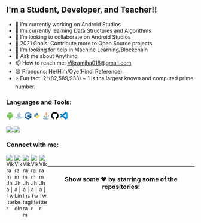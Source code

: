 ## I'm a Student, Developer, and Teacher!!

- 🔭 I’m currently working on Android Studios
- 🌱 I’m currently learning Data Structures and Algorithms
- 👯 I’m looking to collaborate on Android Studios
- 🥅 2021 Goals: Contribute more to Open Source projects
- 🤔 I’m looking for help in Machine Learning/Blockchain
- 💬 Ask me about Anything
- 📫 How to reach me: Vikramjha018@gmail.com  
- 😄 Pronouns: He/Him/Oye(Hindi Reference)
- ⚡ Fun fact: 2^(82,589,933) − 1 is the largest known and computed prime number.

### Languages and Tools:

<code><img height="20" src="https://raw.githubusercontent.com/github/explore/80688e429a7d4ef2fca1e82350fe8e3517d3494d/topics/android/android.png"></code>
<code><img height="20" src="https://raw.githubusercontent.com/github/explore/80688e429a7d4ef2fca1e82350fe8e3517d3494d/topics/C/C.png"></code>
<code><img height="20" src="https://raw.githubusercontent.com/github/explore/80688e429a7d4ef2fca1e82350fe8e3517d3494d/topics/cpp/Cpp.png"></code>
<code><img height="20" src="https://raw.githubusercontent.com/github/explore/80688e429a7d4ef2fca1e82350fe8e3517d3494d/topics/python/python.png"></code>
<code><img height="20" src="https://raw.githubusercontent.com/github/explore/80688e429a7d4ef2fca1e82350fe8e3517d3494d/topics/java/java.png"></code>
<code><img height="20" src="https://raw.githubusercontent.com/github/explore/80688e429a7d4ef2fca1e82350fe8e3517d3494d/topics/github/github.png"></code>
<code><img height="20" src="https://raw.githubusercontent.com/github/explore/80688e429a7d4ef2fca1e82350fe8e3517d3494d/topics/vscode/vscode.png"></code>

<a href="https://github.com/Vikram-Jha">
  <img align="center" src="https://github-readme-stats.vercel.app/api/top-langs/?username=Vikram-Jha&theme=light&hide_langs_below=1" />
</a>
<a href="https://github.com/Vikram-Jha">
 <img align="center" src="https://github-readme-stats.vercel.app/api?username=Vikram-Jha&show_icons=true&theme=light&line_height=27"/>
</a>

### Connect with me:

[<img align="left" alt="Vikram Jha | Twitter" width="22px" src="https://cdn.jsdelivr.net/npm/simple-icons@v3/icons/twitter.svg" />][twitter]
[<img align="left" alt="Vikram Jha | LinkedIn" width="22px" src="https://cdn.jsdelivr.net/npm/simple-icons@v3/icons/linkedin.svg" />][linkedin]
[<img align="left" alt="Vikram Jha | Instagram" width="22px" src="https://cdn.jsdelivr.net/npm/simple-icons@v3/icons/instagram.svg" />][instagram]
[<img align="left" alt="Vikram Jha | Twitter" width="22px" src="https://cdn.jsdelivr.net/npm/simple-icons@v3/icons/stackoverflow.svg" />][twitter]
[<img align="left" alt="Vikram Jha | Twitter" width="22px" src="https://cdn.jsdelivr.net/npm/simple-icons@v3/icons/hackerrank.svg" />][hackerrank]

<br />

---

[twitter]: https://mobile.twitter.com/vikram_jha15
[instagram]: https://www.instagram.com/vikram_jha4
[stackoverflow]: https://stackoverflow.com/users/15069593/vikram-jha
[linkedin]: https://www.linkedin.com/in/vikram-jha-25a739146/
[hackerrank]: https://www.hackerrank.com/vikramjha018?hr_r=1

<div align="center">

### Show some ❤️ by starring some of the repositories!

</div>

